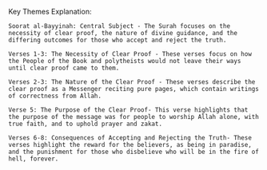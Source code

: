 Key Themes Explanation:

    Soorat al-Bayyinah: Central Subject - The Surah focuses on the necessity of clear proof, the nature of divine guidance, and the differing outcomes for those who accept and reject the truth.

    Verses 1-3: The Necessity of Clear Proof - These verses focus on how the People of the Book and polytheists would not leave their ways until clear proof came to them.

    Verses 2-3: The Nature of the Clear Proof - These verses describe the clear proof as a Messenger reciting pure pages, which contain writings of correctness from Allah.

    Verse 5: The Purpose of the Clear Proof- This verse highlights that the purpose of the message was for people to worship Allah alone, with true faith, and to uphold prayer and zakat.

    Verses 6-8: Consequences of Accepting and Rejecting the Truth- These verses highlight the reward for the believers, as being in paradise, and the punishment for those who disbelieve who will be in the fire of hell, forever.